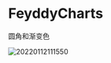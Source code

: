 # FeyddyCharts
圆角和渐变色

![20220112111550](https://user-images.githubusercontent.com/15389799/149057724-90a2d1fa-0ec3-4d3b-9ec2-ac9901ad8c29.jpg)
